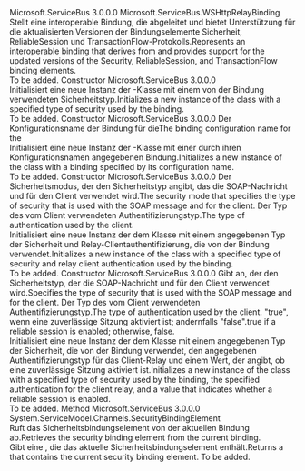 <Type Name="WS2007HttpRelayBinding" FullName="Microsoft.ServiceBus.WS2007HttpRelayBinding">
  <TypeSignature Language="C#" Value="public class WS2007HttpRelayBinding : Microsoft.ServiceBus.WSHttpRelayBinding" />
  <TypeSignature Language="ILAsm" Value=".class public auto ansi beforefieldinit WS2007HttpRelayBinding extends Microsoft.ServiceBus.WSHttpRelayBinding" />
  <TypeSignature Language="DocId" Value="T:Microsoft.ServiceBus.WS2007HttpRelayBinding" />
  <TypeSignature Language="VB.NET" Value="Public Class WS2007HttpRelayBinding&#xA;Inherits WSHttpRelayBinding" />
  <TypeSignature Language="F#" Value="type WS2007HttpRelayBinding = class&#xA;    inherit WSHttpRelayBinding" />
  <AssemblyInfo>
    <AssemblyName>Microsoft.ServiceBus</AssemblyName>
    <AssemblyVersion>3.0.0.0</AssemblyVersion>
  </AssemblyInfo>
  <Base>
    <BaseTypeName>Microsoft.ServiceBus.WSHttpRelayBinding</BaseTypeName>
  </Base>
  <Interfaces />
  <Docs>
    <summary><span data-ttu-id="6df5c-101">Stellt eine interoperable Bindung, die abgeleitet <see cref="T:Microsoft.ServiceBus.WSHttpRelayBinding" /> und bietet Unterstützung für die aktualisierten Versionen der Bindungselemente Sicherheit, ReliableSession und TransactionFlow-Protokolls.</span><span class="sxs-lookup"><span data-stu-id="6df5c-101">Represents an interoperable binding that derives from <see cref="T:Microsoft.ServiceBus.WSHttpRelayBinding" /> and provides support for the updated versions of the Security, ReliableSession, and TransactionFlow binding elements.</span></span> </summary>
    <remarks>To be added.</remarks>
  </Docs>
  <Members>
    <Member MemberName=".ctor">
      <MemberSignature Language="C#" Value="public WS2007HttpRelayBinding ();" />
      <MemberSignature Language="ILAsm" Value=".method public hidebysig specialname rtspecialname instance void .ctor() cil managed" />
      <MemberSignature Language="DocId" Value="M:Microsoft.ServiceBus.WS2007HttpRelayBinding.#ctor" />
      <MemberSignature Language="VB.NET" Value="Public Sub New ()" />
      <MemberType>Constructor</MemberType>
      <AssemblyInfo>
        <AssemblyName>Microsoft.ServiceBus</AssemblyName>
        <AssemblyVersion>3.0.0.0</AssemblyVersion>
      </AssemblyInfo>
      <Parameters />
      <Docs>
        <summary><span data-ttu-id="6df5c-102">Initialisiert eine neue Instanz der <see cref="T:Microsoft.ServiceBus.WS2007HttpRelayBinding" />-Klasse mit einem von der Bindung verwendeten Sicherheitstyp.</span><span class="sxs-lookup"><span data-stu-id="6df5c-102">Initializes a new instance of the <see cref="T:Microsoft.ServiceBus.WS2007HttpRelayBinding" /> class with a specified type of security used by the binding.</span></span> </summary>
        <remarks>To be added.</remarks>
      </Docs>
    </Member>
    <Member MemberName=".ctor">
      <MemberSignature Language="C#" Value="public WS2007HttpRelayBinding (string configName);" />
      <MemberSignature Language="ILAsm" Value=".method public hidebysig specialname rtspecialname instance void .ctor(string configName) cil managed" />
      <MemberSignature Language="DocId" Value="M:Microsoft.ServiceBus.WS2007HttpRelayBinding.#ctor(System.String)" />
      <MemberSignature Language="VB.NET" Value="Public Sub New (configName As String)" />
      <MemberSignature Language="F#" Value="new Microsoft.ServiceBus.WS2007HttpRelayBinding : string -&gt; Microsoft.ServiceBus.WS2007HttpRelayBinding" Usage="new Microsoft.ServiceBus.WS2007HttpRelayBinding configName" />
      <MemberType>Constructor</MemberType>
      <AssemblyInfo>
        <AssemblyName>Microsoft.ServiceBus</AssemblyName>
        <AssemblyVersion>3.0.0.0</AssemblyVersion>
      </AssemblyInfo>
      <Parameters>
        <Parameter Name="configName" Type="System.String" />
      </Parameters>
      <Docs>
        <param name="configName"><span data-ttu-id="6df5c-103">Der Konfigurationsname der Bindung für die<see cref="T:Microsoft.ServiceBus.Configuration.WS2007HttpRelayBindingElement" /></span><span class="sxs-lookup"><span data-stu-id="6df5c-103">The binding configuration name for the <see cref="T:Microsoft.ServiceBus.Configuration.WS2007HttpRelayBindingElement" /></span></span></param>
        <summary><span data-ttu-id="6df5c-104">Initialisiert eine neue Instanz der <see cref="T:Microsoft.ServiceBus.WS2007HttpRelayBinding" />-Klasse mit einer durch ihren Konfigurationsnamen angegebenen Bindung.</span><span class="sxs-lookup"><span data-stu-id="6df5c-104">Initializes a new instance of the <see cref="T:Microsoft.ServiceBus.WS2007HttpRelayBinding" /> class with a binding specified by its configuration name.</span></span></summary>
        <remarks>To be added.</remarks>
      </Docs>
    </Member>
    <Member MemberName=".ctor">
      <MemberSignature Language="C#" Value="public WS2007HttpRelayBinding (Microsoft.ServiceBus.EndToEndSecurityMode securityMode, Microsoft.ServiceBus.RelayClientAuthenticationType relayClientAuthenticationType);" />
      <MemberSignature Language="ILAsm" Value=".method public hidebysig specialname rtspecialname instance void .ctor(valuetype Microsoft.ServiceBus.EndToEndSecurityMode securityMode, valuetype Microsoft.ServiceBus.RelayClientAuthenticationType relayClientAuthenticationType) cil managed" />
      <MemberSignature Language="DocId" Value="M:Microsoft.ServiceBus.WS2007HttpRelayBinding.#ctor(Microsoft.ServiceBus.EndToEndSecurityMode,Microsoft.ServiceBus.RelayClientAuthenticationType)" />
      <MemberSignature Language="F#" Value="new Microsoft.ServiceBus.WS2007HttpRelayBinding : Microsoft.ServiceBus.EndToEndSecurityMode * Microsoft.ServiceBus.RelayClientAuthenticationType -&gt; Microsoft.ServiceBus.WS2007HttpRelayBinding" Usage="new Microsoft.ServiceBus.WS2007HttpRelayBinding (securityMode, relayClientAuthenticationType)" />
      <MemberType>Constructor</MemberType>
      <AssemblyInfo>
        <AssemblyName>Microsoft.ServiceBus</AssemblyName>
        <AssemblyVersion>3.0.0.0</AssemblyVersion>
      </AssemblyInfo>
      <Parameters>
        <Parameter Name="securityMode" Type="Microsoft.ServiceBus.EndToEndSecurityMode" />
        <Parameter Name="relayClientAuthenticationType" Type="Microsoft.ServiceBus.RelayClientAuthenticationType" />
      </Parameters>
      <Docs>
        <param name="securityMode"><span data-ttu-id="6df5c-105">Der Sicherheitsmodus, der den Sicherheitstyp angibt, das die SOAP-Nachricht und für den Client verwendet wird.</span><span class="sxs-lookup"><span data-stu-id="6df5c-105">The security mode that specifies the type of security that is used with the SOAP message and for the client.</span></span></param>
        <param name="relayClientAuthenticationType"><span data-ttu-id="6df5c-106">Der Typ des vom Client verwendeten Authentifizierungstyp.</span><span class="sxs-lookup"><span data-stu-id="6df5c-106">The type of authentication used by the client.</span></span></param>
        <summary><span data-ttu-id="6df5c-107">Initialisiert eine neue Instanz der dem <see cref="T:Microsoft.ServiceBus.WS2007HttpRelayBinding" /> Klasse mit einem angegebenen Typ der Sicherheit und Relay-Clientauthentifizierung, die von der Bindung verwendet.</span><span class="sxs-lookup"><span data-stu-id="6df5c-107">Initializes a new instance of the <see cref="T:Microsoft.ServiceBus.WS2007HttpRelayBinding" /> class with a specified type of security and relay client authentication used by the binding.</span></span> </summary>
        <remarks>To be added.</remarks>
      </Docs>
    </Member>
    <Member MemberName=".ctor">
      <MemberSignature Language="C#" Value="public WS2007HttpRelayBinding (Microsoft.ServiceBus.EndToEndSecurityMode securityMode, Microsoft.ServiceBus.RelayClientAuthenticationType relayClientAuthenticationType, bool reliableSessionEnabled);" />
      <MemberSignature Language="ILAsm" Value=".method public hidebysig specialname rtspecialname instance void .ctor(valuetype Microsoft.ServiceBus.EndToEndSecurityMode securityMode, valuetype Microsoft.ServiceBus.RelayClientAuthenticationType relayClientAuthenticationType, bool reliableSessionEnabled) cil managed" />
      <MemberSignature Language="DocId" Value="M:Microsoft.ServiceBus.WS2007HttpRelayBinding.#ctor(Microsoft.ServiceBus.EndToEndSecurityMode,Microsoft.ServiceBus.RelayClientAuthenticationType,System.Boolean)" />
      <MemberSignature Language="F#" Value="new Microsoft.ServiceBus.WS2007HttpRelayBinding : Microsoft.ServiceBus.EndToEndSecurityMode * Microsoft.ServiceBus.RelayClientAuthenticationType * bool -&gt; Microsoft.ServiceBus.WS2007HttpRelayBinding" Usage="new Microsoft.ServiceBus.WS2007HttpRelayBinding (securityMode, relayClientAuthenticationType, reliableSessionEnabled)" />
      <MemberType>Constructor</MemberType>
      <AssemblyInfo>
        <AssemblyName>Microsoft.ServiceBus</AssemblyName>
        <AssemblyVersion>3.0.0.0</AssemblyVersion>
      </AssemblyInfo>
      <Parameters>
        <Parameter Name="securityMode" Type="Microsoft.ServiceBus.EndToEndSecurityMode" />
        <Parameter Name="relayClientAuthenticationType" Type="Microsoft.ServiceBus.RelayClientAuthenticationType" />
        <Parameter Name="reliableSessionEnabled" Type="System.Boolean" />
      </Parameters>
      <Docs>
        <param name="securityMode"><span data-ttu-id="6df5c-108">Gibt an, der den Sicherheitstyp, der die SOAP-Nachricht und für den Client verwendet wird.</span><span class="sxs-lookup"><span data-stu-id="6df5c-108">Specifies the type of security that is used with the SOAP message and for the client.</span></span></param>
        <param name="relayClientAuthenticationType"><span data-ttu-id="6df5c-109">Der Typ des vom Client verwendeten Authentifizierungstyp.</span><span class="sxs-lookup"><span data-stu-id="6df5c-109">The type of authentication used by the client.</span></span></param>
        <param name="reliableSessionEnabled"><span data-ttu-id="6df5c-110">"true", wenn eine zuverlässige Sitzung aktiviert ist; andernfalls "false".</span><span class="sxs-lookup"><span data-stu-id="6df5c-110">true if a reliable session is enabled; otherwise, false.</span></span></param>
        <summary><span data-ttu-id="6df5c-111">Initialisiert eine neue Instanz der dem <see cref="T:Microsoft.ServiceBus.WS2007HttpRelayBinding" /> Klasse mit einem angegebenen Typ der Sicherheit, die von der Bindung verwendet, den angegebenen Authentifizierungstyp für das Client-Relay und einem Wert, der angibt, ob eine zuverlässige Sitzung aktiviert ist.</span><span class="sxs-lookup"><span data-stu-id="6df5c-111">Initializes a new instance of the <see cref="T:Microsoft.ServiceBus.WS2007HttpRelayBinding" /> class with a specified type of security used by the binding, the specified authentication for the client relay, and a value that indicates whether a reliable session is enabled.</span></span> </summary>
        <remarks>To be added.</remarks>
      </Docs>
    </Member>
    <Member MemberName="CreateMessageSecurity">
      <MemberSignature Language="C#" Value="protected override System.ServiceModel.Channels.SecurityBindingElement CreateMessageSecurity ();" />
      <MemberSignature Language="ILAsm" Value=".method familyhidebysig virtual instance class System.ServiceModel.Channels.SecurityBindingElement CreateMessageSecurity() cil managed" />
      <MemberSignature Language="DocId" Value="M:Microsoft.ServiceBus.WS2007HttpRelayBinding.CreateMessageSecurity" />
      <MemberSignature Language="VB.NET" Value="Protected Overrides Function CreateMessageSecurity () As SecurityBindingElement" />
      <MemberSignature Language="F#" Value="override this.CreateMessageSecurity : unit -&gt; System.ServiceModel.Channels.SecurityBindingElement" Usage="wS2007HttpRelayBinding.CreateMessageSecurity " />
      <MemberType>Method</MemberType>
      <AssemblyInfo>
        <AssemblyName>Microsoft.ServiceBus</AssemblyName>
        <AssemblyVersion>3.0.0.0</AssemblyVersion>
      </AssemblyInfo>
      <ReturnValue>
        <ReturnType>System.ServiceModel.Channels.SecurityBindingElement</ReturnType>
      </ReturnValue>
      <Parameters />
      <Docs>
        <summary><span data-ttu-id="6df5c-112">Ruft das Sicherheitsbindungselement von der aktuellen Bindung ab.</span><span class="sxs-lookup"><span data-stu-id="6df5c-112">Retrieves the security binding element from the current binding.</span></span></summary>
        <returns><span data-ttu-id="6df5c-113">Gibt eine <see cref="T:System.ServiceModel.Channels.SecurityBindingElement" /> , die das aktuelle Sicherheitsbindungselement enthält.</span><span class="sxs-lookup"><span data-stu-id="6df5c-113">Returns a <see cref="T:System.ServiceModel.Channels.SecurityBindingElement" /> that contains the current security binding element.</span></span> </returns>
        <remarks>To be added.</remarks>
      </Docs>
    </Member>
  </Members>
</Type>